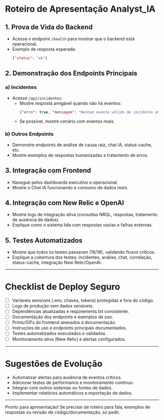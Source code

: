 # Roteiro de Apresentação Analyst_IA

## 1. Prova de Vida do Backend
- Acesse o endpoint `/health` para mostrar que o backend está operacional.
- Exemplo de resposta esperada:
  ```json
  {"status": "ok"}
  ```

## 2. Demonstração dos Endpoints Principais
### a) Incidentes
- Acesse `/api/incidentes`:
  - Mostre resposta amigável quando não há eventos:
    ```json
    {"erro": true, "mensagem": "Nenhum evento válido de incidente encontrado na conta New Relic.", "eventos_disponiveis": [], "timestamp": "<data>"}
    ```
  - Se possível, mostre cenário com eventos reais.

### b) Outros Endpoints
- Demonstre endpoints de análise de causa raiz, chat IA, status-cache, etc.
- Mostre exemplos de respostas humanizadas e tratamento de erros.

## 3. Integração com Frontend
- Navegue pelos dashboards executivo e operacional.
- Mostre o Chat IA funcionando e consumo de dados reais.

## 4. Integração com New Relic e OpenAI
- Mostre logs de integração ativa (consultas NRQL, respostas, tratamento de ausência de dados).
- Explique como o sistema lida com respostas vazias e falhas externas.

## 5. Testes Automatizados
- Mostre que todos os testes passaram (16/16), validando fluxos críticos.
- Explique a cobertura dos testes: incidentes, análise, chat, correlação, status-cache, integração New Relic/OpenAI.

---

# Checklist de Deploy Seguro
- [ ] Variáveis sensíveis (.env, chaves, tokens) protegidas e fora do código.
- [ ] Logs de produção sem dados sensíveis.
- [ ] Dependências atualizadas e requirements.txt consistente.
- [ ] Documentação dos endpoints e exemplos de uso.
- [ ] Prints/GIFs do frontend anexados à documentação.
- [ ] Instruções de uso e endpoints principais documentados.
- [ ] Testes automatizados executados e validados.
- [ ] Monitoramento ativo (New Relic) e alertas configurados.

---

# Sugestões de Evolução
- Automatizar alertas para ausência de eventos críticos.
- Adicionar testes de performance e monitoramento contínuo.
- Integrar com outros sistemas ou fontes de dados.
- Implementar relatórios automáticos e exportação de dados.

---

Pronto para apresentação! Se precisar de roteiro para fala, exemplos de respostas ou revisão de código/documentação, só pedir.
